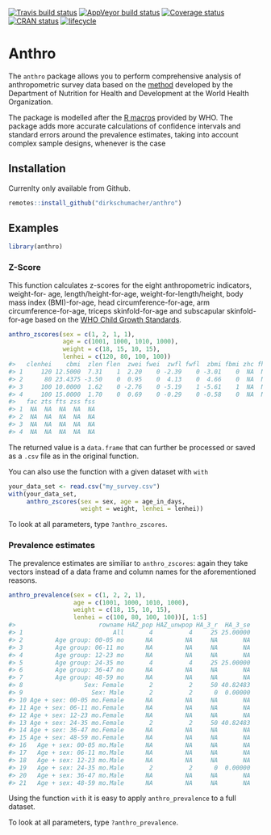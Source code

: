 
[![Travis build
status](https://travis-ci.org/dirkschumacher/anthro.svg?branch=master)](https://travis-ci.org/dirkschumacher/anthro)
[![AppVeyor build
status](https://ci.appveyor.com/api/projects/status/github/dirkschumacher/anthro?branch=master&svg=true)](https://ci.appveyor.com/project/dirkschumacher/anthro)
[![Coverage
status](https://codecov.io/gh/dirkschumacher/anthro/branch/master/graph/badge.svg)](https://codecov.io/github/dirkschumacher/anthro?branch=master)
[![CRAN
status](https://www.r-pkg.org/badges/version/anthro)](https://cran.r-project.org/package=anthro)
[![lifecycle](https://img.shields.io/badge/lifecycle-stable-brightgreen.svg)](https://www.tidyverse.org/lifecycle/#stable)

# Anthro

The `anthro` package allows you to perform comprehensive analysis of
anthropometric survey data based on the
[method](https://www.who.int/childgrowth/standards/en/) developed by the
Department of Nutrition for Health and Development at the World Health
Organization.

The package is modelled after the [R
macros](https://www.who.int/childgrowth/software/en/) provided by WHO.
The package adds more accurate calculations of confidence intervals and
standard errors around the prevalence estimates, taking into account
complex sample designs, whenever is the case

## Installation

Currenlty only available from Github.

``` r
remotes::install_github("dirkschumacher/anthro")
```

## Examples

``` r
library(anthro)
```

### Z-Score

This function calculates z-scores for the eight anthropometric
indicators, weight-for- age, length/height-for-age,
weight-for-length/height, body mass index (BMI)-for-age, head
circumference-for-age, arm circumference-for-age, triceps
skinfold-for-age and subscapular skinfold-for-age based on the [WHO
Child Growth Standards](https://www.who.int/childgrowth/standards/en/).

``` r
anthro_zscores(sex = c(1, 2, 1, 1),
               age = c(1001, 1000, 1010, 1000),
               weight = c(18, 15, 10, 15),
               lenhei = c(120, 80, 100, 100))
#>   clenhei    cbmi  zlen flen  zwei fwei  zwfl fwfl  zbmi fbmi zhc fhc zac
#> 1     120 12.5000  7.31    1  2.20    0 -2.39    0 -3.01    0  NA  NA  NA
#> 2      80 23.4375 -3.50    0  0.95    0  4.13    0  4.66    0  NA  NA  NA
#> 3     100 10.0000  1.62    0 -2.76    0 -5.19    1 -5.61    1  NA  NA  NA
#> 4     100 15.0000  1.70    0  0.69    0 -0.29    0 -0.58    0  NA  NA  NA
#>   fac zts fts zss fss
#> 1  NA  NA  NA  NA  NA
#> 2  NA  NA  NA  NA  NA
#> 3  NA  NA  NA  NA  NA
#> 4  NA  NA  NA  NA  NA
```

The returned value is a `data.frame` that can further be processed or
saved as a `.csv` file as in the original function.

You can also use the function with a given dataset with `with`

``` r
your_data_set <- read.csv("my_survey.csv")
with(your_data_set, 
     anthro_zscores(sex = sex, age = age_in_days, 
                    weight = weight, lenhei = lenhei))
```

To look at all parameters, type `?anthro_zscores`.

### Prevalence estimates

The prevalence estimates are similiar to `anthro_zscores`: again they
take vectors instead of a data frame and column names for the
aforementioned reasons.

``` r
anthro_prevalence(sex = c(1, 2, 2, 1),
                  age = c(1001, 1000, 1010, 1000),
                  weight = c(18, 15, 10, 15),
                  lenhei = c(100, 80, 100, 100))[, 1:5]
#>                       rowname HAZ_pop HAZ_unwpop HA_3_r  HA_3_se
#> 1                         All       4          4     25 25.00000
#> 2         Age group: 00-05 mo      NA         NA     NA       NA
#> 3         Age group: 06-11 mo      NA         NA     NA       NA
#> 4         Age group: 12-23 mo      NA         NA     NA       NA
#> 5         Age group: 24-35 mo       4          4     25 25.00000
#> 6         Age group: 36-47 mo      NA         NA     NA       NA
#> 7         Age group: 48-59 mo      NA         NA     NA       NA
#> 8                 Sex: Female       2          2     50 40.82483
#> 9                   Sex: Male       2          2      0  0.00000
#> 10 Age + sex: 00-05 mo.Female      NA         NA     NA       NA
#> 11 Age + sex: 06-11 mo.Female      NA         NA     NA       NA
#> 12 Age + sex: 12-23 mo.Female      NA         NA     NA       NA
#> 13 Age + sex: 24-35 mo.Female       2          2     50 40.82483
#> 14 Age + sex: 36-47 mo.Female      NA         NA     NA       NA
#> 15 Age + sex: 48-59 mo.Female      NA         NA     NA       NA
#> 16   Age + sex: 00-05 mo.Male      NA         NA     NA       NA
#> 17   Age + sex: 06-11 mo.Male      NA         NA     NA       NA
#> 18   Age + sex: 12-23 mo.Male      NA         NA     NA       NA
#> 19   Age + sex: 24-35 mo.Male       2          2      0  0.00000
#> 20   Age + sex: 36-47 mo.Male      NA         NA     NA       NA
#> 21   Age + sex: 48-59 mo.Male      NA         NA     NA       NA
```

Using the function `with` it is easy to apply `anthro_prevalence` to a
full dataset.

To look at all parameters, type `?anthro_prevalence`.
